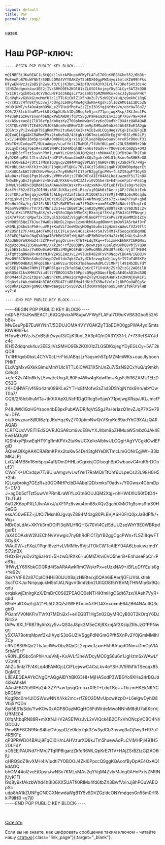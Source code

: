 ```yaml
---
layout: default
title: PGP
permalink: /pgp/
---
```


<a href="/contact/" class="link_page-no"><i class="icon fa fa-long-arrow-left"></i> назад</a>

# Наш PGP-ключ:

```html
-----BEGIN PGP PUBLIC KEY BLOCK-----

mQINBF3iJKwBEAC1L6tQQ/jlvkrAP8upaVFWyFLAFuI7O9uKVB83Gbo552/6bBk+
MwEeuPpB7EuWYNhT/5DDUJOMA4VYYOAKZyT3bEDX00gpPWA4yqi5mtsKIW99hFks
HTywEkHVzJsZoB5jhZwyuf3/CjjK3bnL3A3pfO/nDA3YX31rL7+73RefS4YJdc4c
lEH5Zddqnxk4uv3EE2jIVsSMHO9Ek2KOl01zZLGSDl6xjegYDyEGLCy+5AT2kQD8
Tx1IHt/qxb0bxL4CYV0cLHrFIdJABqsLrYaqsmh5TpMZMmWKs+oacJIyboonPHkT
ELdVqMxvGXkkGimuMmYUlc1iTTL6iCWlZ1X5hUnZu7/5zN92CxYuQ/q9mkhCiRqG
+c/cK2v74fn8kfyL5vwj/cUvgJL60Fp4Ww4gKdwRm+KgsFJ5l16ZAMU1EIzDC52G
zKHDjNWF/vf49o4zm099KLe2YTHx8fMofw2sZIxI3DSYqjNYdx9Vn/ebYOwT0a7/
CQ6/2/8lcblhuMTa+tk0tXApXLNch1DgORcg5v5jasY71pnjwgXRsp/JKLJmcfFs
P48JWK1GzHGYsoon4bE8pxPubAWDRjfqVtS5gJPaHe1azQ1nvZJqP7XGv79w+DFA
ck/A5wzxae8jIlDl6zfpJKoHqzKyZ700pkmNwQxVSryKc89adYhC9XAtzQARAQAB
tCRTQUxVVElTIEdSQVRJQSA8cm9vdEBwYXJhbm9pZHMuaW5mbz6JAk4EEwEIADgW
IQShtxyPjIxwEqHT91gRmKPVx2tuKwUCXeIkrAIbIwULCQgHAgYVCgkICwIEFgID
AQIeAQIXgAAKCRARmKPVx2tuKw54D/43tgNYeDKTmcLmGONrEgjWf+B3lzMKJLPj
LxC/i4MB8n16m5prp4aR/OmDHHLoCgrxisjCDlseghBpGwbaovC4ruK5rDOouf31
CWoTK+UCxdqw7T/9UiuAmgv/vLwfYel17RaMQl/TtUhf6ULpeCs23L98H0H5+2hb
IQLqybrokg7GEzR+z0GOlNHPcIbD4AbqlQD/xmksT0adv+/Y0Gwsx4CbmDp5+DM3
J+agDb5cfTzt5uwVnPRmILraWYLcGtn6OUJQM2Xqj+nhHW4XlUS0fDtD4+ThJTuU
6yD2K6opPXL1JlvrAVxJ/uXF1Pz8vwu4bn88xXQv2gahiXMiO1g8sms9mS0H3eGG
essA50wEEZ+jUtCI7MsnIGJgvqvZ894M4ag80PLBVjA6H0FrQ0jxJaBdFfk/+Wg+
MDr0bLdAt+XKYk3rnDOiFI3qWLHflQHG/70VI4CzlSdUU2sqWhY9E0WBRpdgerEt
/aX40OAxkW2lUEChNvVVwgic7nyBhRdFlC17pYB2ggCgcPWn+fLSZI8qwFT3GySX
WAu0W+zFXqU1PqnI6vzHvLVMMhv6VjtJTOkCWTcAIEY04A6LboiuwzmdY5i72nBX
fHQxEHyuDv2tg6aHrz+5HzwD/RXk6+u6MIZAlvi0VO5herB+E4hoseFpCr+PaS1g
1HWyLY69KbkCDQRd4iSsARAAwkRmCWskrPx+eUzxNA9+/BfLuDfYEuIs0g+Ye92v
BakYVtF62z87CpIOIHHiiB0lJUX8ajzHliRte/xj0QAh6iEAer/jGF/JVbLktIek
3ccTOKJurNmjqajukM5bfJALNgvV3imfzbn2UtIQO8t5iY8VMjTHNMIp6x9Qcqdu
orqiskwjEtnlrgKzX/EmDrC0S6ZPEAOQ0eNT/4KfmHgCSdt67zx/XAeh7VyR+qbd
B9oHulOXw/hj/A21FL5Dt3Q7sRWFBTmioA7lFD4Xe+oxmE64ZB64NAutlQ3cgtrO
PGamVV0NKFn/TVrXt7MEhi2x1+e/IEGBT1Hg5n02QyMRCyB00T2kOrqY6DJNIc2v
IAPwl6XL1FR879yAhX/y5v+QS0aJ8pk3M5eCKjRXxnjAf3XslpZRhJzGfPPNwgrj
y5X7A79otrqMpwf2xJIXyqlS3oGUZiVSggPdNlGmGPfft5XnPv2Y0jGmMMIhIZCy
c9ND8SR5Qo2TbJuclWwObz8QnDL2vpwc1zxmHkh6AugdONm+t1mOoVIASrbAf9+F
vR0NLjDSbo5nPhHruuVMj+KxAVLf3neWDcyMO0gS6u6n1JgHzmSxWAwLfVZz9flt
AhZU5nIz7F/4KLq4dFAMGjcLCIFLejwwC4CsLkv4oYSHJV5RM1kTSeqqx85DgM0E
L8EAEQEAAYkCNgQYAQgAIBYhBKG3HI+MjHASodP3WBGYo9XHa24rBQJd4iSsAhsM
AAoJEBGYo9XHa24r3ZYP+wTpsgQrcn+rXfET+LdqTKq++TbizmHKEkNKYCbRGMni
Kqg9zc0m4JIOSWuwNNX//kk2mc+rfZ8O3DMvUpcwKzpO+L6elgwDyhQ8Vbj5YQDn
8yi5ES1sSdx/YwKOw0xAGP8OazMOgHC6FdWrdeMwoNNhiM8dU7a8KcrVjUffME04
IXfqMtbqRN88R+mXttNJHV2ASE1WzJvL2vVlQck4B2OFxVhONcpVCBO4N/iGDOJv
PmvB9F6CN9NnS4hcOVuypDZe0ldo7qk3Zw3ydCb3nvwg3aOj1wy3+I97uT4R5KFz
qP3PRWD04BAUj9FqOi0H/nLAHVzurXQ8kJTm5huewAdPLCViMHPjl491H52DLFdY
xO5EEjPAUNd7HMVj7TqRP8lgarzZkfeR6WLQpKrE7f1V+HAjZSrBZtzGj2AO6ilU
qHRQSdZ1kvXMH4IViudtl7YOBOOJ4Zkl0PpccQ9ggKQAoofByDpAE4OxAQ1kdAOQ
bhOM44olZvcEtDpsnJwNSn7KMLsMAs2qYVgM4ZvlyMJoq0AHnPxtvZMRNjUyK1Fi
l9q8y9xfAkzbWXd4hBI06XX5UATfi0RIMx4fd6tbZX3BwfVxlnJj8hPOuVAEQpSc
udp8hA1kZUNFgON0CXNnwdaWgB1Y5v5DVZGzldcONYmdqenGn55m0rIf8klP9lHB
=y7j0

-----END PGP PUBLIC KEY BLOCK-----
```
<div id="code">
-----BEGIN PGP PUBLIC KEY BLOCK-----
<br>
mQINBF3iJKwBEAC1L6tQQ/jlvkrAP8upaVFWyFLAFuI7O9uKVB83Gbo552/6bBk+
MwEeuPpB7EuWYNhT/5DDUJOMA4VYYOAKZyT3bEDX00gpPWA4yqi5mtsKIW99hFks
HTywEkHVzJsZoB5jhZwyuf3/CjjK3bnL3A3pfO/nDA3YX31rL7+73RefS4YJdc4c
lEH5Zddqnxk4uv3EE2jIVsSMHO9Ek2KOl01zZLGSDl6xjegYDyEGLCy+5AT2kQD8
Tx1IHt/qxb0bxL4CYV0cLHrFIdJABqsLrYaqsmh5TpMZMmWKs+oacJIyboonPHkT
ELdVqMxvGXkkGimuMmYUlc1iTTL6iCWlZ1X5hUnZu7/5zN92CxYuQ/q9mkhCiRqG
+c/cK2v74fn8kfyL5vwj/cUvgJL60Fp4Ww4gKdwRm+KgsFJ5l16ZAMU1EIzDC52G
zKHDjNWF/vf49o4zm099KLe2YTHx8fMofw2sZIxI3DSYqjNYdx9Vn/ebYOwT0a7/
CQ6/2/8lcblhuMTa+tk0tXApXLNch1DgORcg5v5jasY71pnjwgXRsp/JKLJmcfFs
P48JWK1GzHGYsoon4bE8pxPubAWDRjfqVtS5gJPaHe1azQ1nvZJqP7XGv79w+DFA
ck/A5wzxae8jIlDl6zfpJKoHqzKyZ700pkmNwQxVSryKc89adYhC9XAtzQARAQAB
tCRTQUxVVElTIEdSQVRJQSA8cm9vdEBwYXJhbm9pZHMuaW5mbz6JAk4EEwEIADgW
IQShtxyPjIxwEqHT91gRmKPVx2tuKwUCXeIkrAIbIwULCQgHAgYVCgkICwIEFgID
AQIeAQIXgAAKCRARmKPVx2tuKw54D/43tgNYeDKTmcLmGONrEgjWf+B3lzMKJLPj
LxC/i4MB8n16m5prp4aR/OmDHHLoCgrxisjCDlseghBpGwbaovC4ruK5rDOouf31
CWoTK+UCxdqw7T/9UiuAmgv/vLwfYel17RaMQl/TtUhf6ULpeCs23L98H0H5+2hb
IQLqybrokg7GEzR+z0GOlNHPcIbD4AbqlQD/xmksT0adv+/Y0Gwsx4CbmDp5+DM3
J+agDb5cfTzt5uwVnPRmILraWYLcGtn6OUJQM2Xqj+nhHW4XlUS0fDtD4+ThJTuU
6yD2K6opPXL1JlvrAVxJ/uXF1Pz8vwu4bn88xXQv2gahiXMiO1g8sms9mS0H3eGG
essA50wEEZ+jUtCI7MsnIGJgvqvZ894M4ag80PLBVjA6H0FrQ0jxJaBdFfk/+Wg+
MDr0bLdAt+XKYk3rnDOiFI3qWLHflQHG/70VI4CzlSdUU2sqWhY9E0WBRpdgerEt
/aX40OAxkW2lUEChNvVVwgic7nyBhRdFlC17pYB2ggCgcPWn+fLSZI8qwFT3GySX
WAu0W+zFXqU1PqnI6vzHvLVMMhv6VjtJTOkCWTcAIEY04A6LboiuwzmdY5i72nBX
fHQxEHyuDv2tg6aHrz+5HzwD/RXk6+u6MIZAlvi0VO5herB+E4hoseFpCr+PaS1g
1HWyLY69KbkCDQRd4iSsARAAwkRmCWskrPx+eUzxNA9+/BfLuDfYEuIs0g+Ye92v
BakYVtF62z87CpIOIHHiiB0lJUX8ajzHliRte/xj0QAh6iEAer/jGF/JVbLktIek
3ccTOKJurNmjqajukM5bfJALNgvV3imfzbn2UtIQO8t5iY8VMjTHNMIp6x9Qcqdu
orqiskwjEtnlrgKzX/EmDrC0S6ZPEAOQ0eNT/4KfmHgCSdt67zx/XAeh7VyR+qbd
B9oHulOXw/hj/A21FL5Dt3Q7sRWFBTmioA7lFD4Xe+oxmE64ZB64NAutlQ3cgtrO
PGamVV0NKFn/TVrXt7MEhi2x1+e/IEGBT1Hg5n02QyMRCyB00T2kOrqY6DJNIc2v
IAPwl6XL1FR879yAhX/y5v+QS0aJ8pk3M5eCKjRXxnjAf3XslpZRhJzGfPPNwgrj
y5X7A79otrqMpwf2xJIXyqlS3oGUZiVSggPdNlGmGPfft5XnPv2Y0jGmMMIhIZCy
c9ND8SR5Qo2TbJuclWwObz8QnDL2vpwc1zxmHkh6AugdONm+t1mOoVIASrbAf9+F
vR0NLjDSbo5nPhHruuVMj+KxAVLf3neWDcyMO0gS6u6n1JgHzmSxWAwLfVZz9flt
AhZU5nIz7F/4KLq4dFAMGjcLCIFLejwwC4CsLkv4oYSHJV5RM1kTSeqqx85DgM0E
L8EAEQEAAYkCNgQYAQgAIBYhBKG3HI+MjHASodP3WBGYo9XHa24rBQJd4iSsAhsM
AAoJEBGYo9XHa24r3ZYP+wTpsgQrcn+rXfET+LdqTKq++TbizmHKEkNKYCbRGMni
Kqg9zc0m4JIOSWuwNNX//kk2mc+rfZ8O3DMvUpcwKzpO+L6elgwDyhQ8Vbj5YQDn
8yi5ES1sSdx/YwKOw0xAGP8OazMOgHC6FdWrdeMwoNNhiM8dU7a8KcrVjUffME04
IXfqMtbqRN88R+mXttNJHV2ASE1WzJvL2vVlQck4B2OFxVhONcpVCBO4N/iGDOJv
PmvB9F6CN9NnS4hcOVuypDZe0ldo7qk3Zw3ydCb3nvwg3aOj1wy3+I97uT4R5KFz
qP3PRWD04BAUj9FqOi0H/nLAHVzurXQ8kJTm5huewAdPLCViMHPjl491H52DLFdY
xO5EEjPAUNd7HMVj7TqRP8lgarzZkfeR6WLQpKrE7f1V+HAjZSrBZtzGj2AO6ilU
qHRQSdZ1kvXMH4IViudtl7YOBOOJ4Zkl0PpccQ9ggKQAoofByDpAE4OxAQ1kdAOQ
bhOM44olZvcEtDpsnJwNSn7KMLsMAs2qYVgM4ZvlyMJoq0AHnPxtvZMRNjUyK1Fi
l9q8y9xfAkzbWXd4hBI06XX5UATfi0RIMx4fd6tbZX3BwfVxlnJj8hPOuVAEQpSc
udp8hA1kZUNFgON0CXNnwdaWgB1Y5v5DVZGzldcONYmdqenGn55m0rIf8klP9lHB
=y7j0
<br>
-----END PGP PUBLIC KEY BLOCK-----
</div>
<p class="buttons">
<br>
</p>
<a href="/downloads/A1B71C8F8C8C7012A1D3F7581198A3D5C76B6E2B.asc" class="glo_a">Скачать</a>

Если вы не знаете, как шифровать сообщение таким ключом - читайте нашу [статью<i class="fa fa-external-link"></i>](/what-is-gpg-pgp-encryption "Что такое PGP/GPG-шифрование?"){:class="link_page"}{:target="_blank"}.
